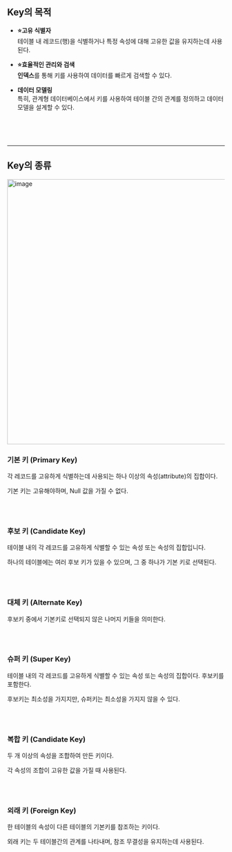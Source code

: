 ## **Key의 목적**

-   **⭐️고유 식별자**  
    테이블 내 레코드(행)을 식별하거나 특정 속성에 대해 고유한 값을 유지하는데 사용된다.
    
-   **⭐️효율적인 관리와 검색**  
    **인덱스**를 통해 키를 사용하여 데이터를 빠르게 검색할 수 있다.
    
-   **데이터 모델링**  
    특히, 관계형 데이터베이스에서 키를 사용하여 테이블 간의 관계를 정의하고 데이터 모델을 설계할 수 있다. 

<br/><br/><br/>

---

## **Key의 종류**

<img width="614" alt="image" src="https://github.com/user-attachments/assets/ee4542b2-7ab6-4692-b3c3-11b4728f094e">


### 기본 키 (Primary Key)

각 레코드를 고유하게 식별하는데 사용되는 하나 이상의 속성(attribute)의 집합이다.

기본 키는 고유해야하며, Null 값을 가질 수 없다.

<br/><br/>

### 후보 키 (Candidate Key)

테이블 내의 각 레코드를 고유하게 식별할 수 있는 속성 또는 속성의 집합입니다.

하나의 테이블에는 여러 후보 키가 있을 수 있으며, 그 중 하나가 기본 키로 선택된다.

<br/><br/>

### 대체 키 (Alternate Key)

후보키 중에서 기본키로 선택되지 않은 나머지 키들을 의미한다.

<br/><br/>

### 슈퍼 키 (Super Key)

테이블 내의 각 레코드를 고유하게 식별할 수 있는 속성 또는 속성의 집합이다. 후보키를 포함한다.

후보키는 최소성을 가지지만, 슈퍼키는 최소성을 가지지 않을 수 있다.

<br/><br/>

### 복합 키 (Candidate Key)

두 개 이상의 속성을 조합하여 만든 키이다.

각 속성의 조합이 고유한 값을 가질 때 사용된다.

<br/><br/>

### 외래 키 (Foreign Key)

한 테이블의 속성이 다른 테이블의 기본키를 참조하는 키이다.

외래 키는 두 테이블간의 관계를 나타내며, 참조 무결성을 유지하는데 사용된다.
